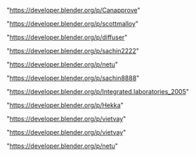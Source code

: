 "https://developer.blender.org/p/Canapprove"

"https://developer.blender.org/p/scottmalloy"

"https://developer.blender.org/p/diffuser"

"https://developer.blender.org/p/sachin2222"

"https://developer.blender.org/p/netu"

"https://developer.blender.org/p/sachin8888"

"https://developer.blender.org/p/Integrated.laboratories_2005"

"https://developer.blender.org/p/Hekka"

"https://developer.blender.org/p/vietvay"

 
"https://developer.blender.org/p/vietvay"


"https://developer.blender.org/p/netu"


 
